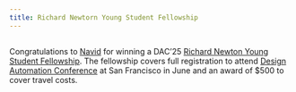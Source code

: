 ```yaml
---
title: Richard Newtorn Young Student Fellowship
---
```

##

Congratulations to [Navid](https://wiscad.github.io/wiscad/members/navid-nadertehrani.html) for winning a DAC’25 [Richard Newton Young Student Fellowship](https://sigda.org/archive/node/49.html). The fellowship covers full registration to attend [Design Automation Conference](https://www.dac.com/) at San Francisco in June and an award of $500 to cover travel costs.
